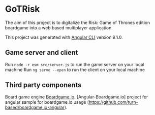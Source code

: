 # GoTRisk

The aim of this project is to digitalize the Risk: Game of Thrones edition boardgame into a web based  multiplayer application.

This project was generated with [Angular CLI](https://github.com/angular/angular-cli) version 9.1.0.

## Game server and client

Run `node -r esm src/server.js` to run the game server on your local machine
Run `ng serve --open` to run the client on your local machine 


## Third party components

Board game engine [Boardgame.io](http://boardgame.io).
[Angular-Boardgame.io] project for angular sample for boardgame.io usage (https://github.com/turn-based/boardgame.io-angular).
